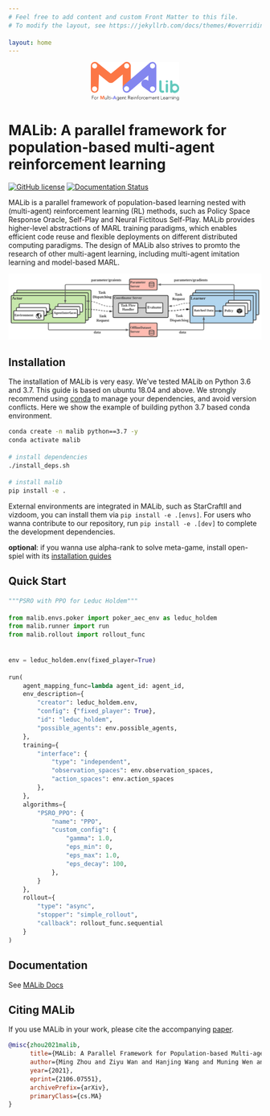 ```yaml
---
# Feel free to add content and custom Front Matter to this file.
# To modify the layout, see https://jekyllrb.com/docs/themes/#overriding-theme-defaults

layout: home
---
```



<div align=center style="margin-bottom: 20px"><img src="docs/imgs/logo.svg" width="35%"></div>


# MALib: A parallel framework for population-based multi-agent reinforcement learning

[![GitHub license](https://img.shields.io/badge/license-MIT-blue.svg)](https://github.com/sjtu-marl/malib/blob/main/LICENSE)
[![Documentation Status](https://readthedocs.org/projects/malib/badge/?version=latest)](https://malib.readthedocs.io/en/latest/?badge=latest)

MALib is a parallel framework of population-based learning nested with (multi-agent) reinforcement learning (RL) methods, such as Policy Space Response Oracle, Self-Play and Neural Fictitous Self-Play. MALib provides higher-level abstractions of MARL training paradigms, which enables efficient code reuse and flexible deployments on different distributed computing paradigms. The design of MALib also strives to promto the research of other multi-agent learning, including multi-agent imitation learning and model-based MARL.

![architecture](docs/imgs/Architecture.svg)

## Installation

The installation of MALib is very easy. We've tested MALib on Python 3.6 and 3.7. This guide is based on ubuntu 18.04 and above. We strongly recommend using [conda](https://docs.conda.io/en/latest/miniconda.html) to manage your dependencies, and avoid version conflicts. Here we show the example of building python 3.7 based conda environment.


```bash
conda create -n malib python==3.7 -y
conda activate malib

# install dependencies
./install_deps.sh

# install malib
pip install -e .
```

External environments are integrated in MALib, such as StarCraftII and vizdoom, you can install them via `pip install -e .[envs]`. For users who wanna contribute to our repository, run `pip install -e .[dev]` to complete the development dependencies.

**optional**: if you wanna use alpha-rank to solve meta-game, install open-spiel with its [installation guides](https://github.com/deepmind/open_spiel)

## Quick Start

```python
"""PSRO with PPO for Leduc Holdem"""

from malib.envs.poker import poker_aec_env as leduc_holdem
from malib.runner import run
from malib.rollout import rollout_func


env = leduc_holdem.env(fixed_player=True)

run(
    agent_mapping_func=lambda agent_id: agent_id,
    env_description={
        "creator": leduc_holdem.env,
        "config": {"fixed_player": True},
        "id": "leduc_holdem",
        "possible_agents": env.possible_agents,
    },
    training={
        "interface": {
            "type": "independent",
            "observation_spaces": env.observation_spaces,
            "action_spaces": env.action_spaces
        },
    },
    algorithms={
        "PSRO_PPO": {
            "name": "PPO",
            "custom_config": {
                "gamma": 1.0,
                "eps_min": 0,
                "eps_max": 1.0,
                "eps_decay": 100,
            },
        }
    },
    rollout={
        "type": "async",
        "stopper": "simple_rollout",
        "callback": rollout_func.sequential
    }
)
```

## Documentation

See [MALib Docs](https://malib.readthedocs.io/)

## Citing MALib


If you use MALib in your work, please cite the accompanying [paper](https://yingwen.io/malib.pdf).

```bibtex
@misc{zhou2021malib,
      title={MALib: A Parallel Framework for Population-based Multi-agent Reinforcement Learning}, 
      author={Ming Zhou and Ziyu Wan and Hanjing Wang and Muning Wen and Runzhe Wu and Ying Wen and Yaodong Yang and Weinan Zhang and Jun Wang},
      year={2021},
      eprint={2106.07551},
      archivePrefix={arXiv},
      primaryClass={cs.MA}
}
```
